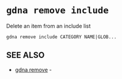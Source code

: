 # `gdna remove include`

Delete an item from an include list

```text
gdna remove include CATEGORY NAME|GLOB...
```

## SEE ALSO

* [gdna remove](gdna_remove.md)	 - 
